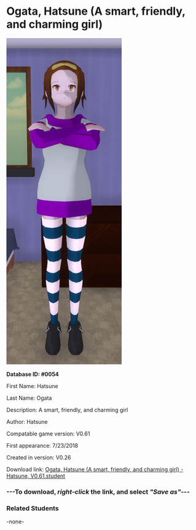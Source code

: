 # Ogata, Hatsune (A smart, friendly, and charming girl)

<img src="../../Files/Images/Ogata, Hatsune (A smart, friendly, and charming girl).png" title="Ogata, Hatsune (A smart, friendly, and charming girl) - Hatsune, V0.61">

**Database ID: #0054**

First Name: Hatsune

Last Name: Ogata

Description: A smart, friendly, and charming girl

Author: Hatsune

Compatable game version: V0.61

First appearance: 7/23/2018

Created in version: V0.26

Download link: <a href="https://raw.githubusercontent.com/Arbiter1223/Daigaku-Gurashi-Custom-Students/master/Files/Student%20Files/Ogata%2C%20Hatsune%20(A%20smart%2C%20friendly%2C%20and%20charming%20girl)%20-%20Hatsune%2C%20V0.61.student">Ogata, Hatsune (A smart, friendly, and charming girl) - Hatsune, V0.61.student</a>

### ---**To download, _right-click_ the link, and select _"Save as"_**---

### Related Students

-none-

